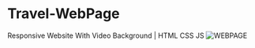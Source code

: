 # Travel-WebPage
Responsive Website With Video Background | HTML  CSS JS
![WEBPAGE](https://user-images.githubusercontent.com/121520688/218308872-23f8de53-571f-4ffb-bbbf-8957f246875e.png)
